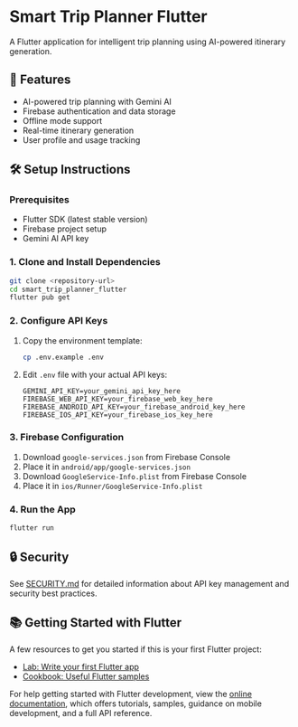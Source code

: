 # Smart Trip Planner Flutter

A Flutter application for intelligent trip planning using AI-powered itinerary generation.

## 🚀 Features

- AI-powered trip planning with Gemini AI
- Firebase authentication and data storage
- Offline mode support
- Real-time itinerary generation
- User profile and usage tracking

## 🛠️ Setup Instructions

### Prerequisites
- Flutter SDK (latest stable version)
- Firebase project setup
- Gemini AI API key

### 1. Clone and Install Dependencies
```bash
git clone <repository-url>
cd smart_trip_planner_flutter
flutter pub get
```

### 2. Configure API Keys
1. Copy the environment template:
   ```bash
   cp .env.example .env
   ```

2. Edit `.env` file with your actual API keys:
   ```
   GEMINI_API_KEY=your_gemini_api_key_here
   FIREBASE_WEB_API_KEY=your_firebase_web_key_here
   FIREBASE_ANDROID_API_KEY=your_firebase_android_key_here
   FIREBASE_IOS_API_KEY=your_firebase_ios_key_here
   ```

### 3. Firebase Configuration
1. Download `google-services.json` from Firebase Console
2. Place it in `android/app/google-services.json`
3. Download `GoogleService-Info.plist` from Firebase Console  
4. Place it in `ios/Runner/GoogleService-Info.plist`

### 4. Run the App
```bash
flutter run
```

## 🔒 Security

See [SECURITY.md](SECURITY.md) for detailed information about API key management and security best practices.

## 📚 Getting Started with Flutter

A few resources to get you started if this is your first Flutter project:

- [Lab: Write your first Flutter app](https://docs.flutter.dev/get-started/codelab)
- [Cookbook: Useful Flutter samples](https://docs.flutter.dev/cookbook)

For help getting started with Flutter development, view the
[online documentation](https://docs.flutter.dev/), which offers tutorials,
samples, guidance on mobile development, and a full API reference.
